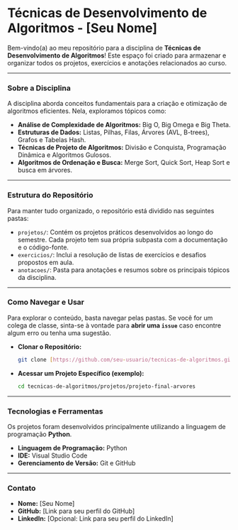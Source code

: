 # Técnicas de Desenvolvimento de Algoritmos - [Seu Nome]

Bem-vindo(a) ao meu repositório para a disciplina de **Técnicas de Desenvolvimento de Algoritmos**! Este espaço foi criado para armazenar e organizar todos os projetos, exercícios e anotações relacionados ao curso.

---

### Sobre a Disciplina

A disciplina aborda conceitos fundamentais para a criação e otimização de algoritmos eficientes. Nela, exploramos tópicos como:

* **Análise de Complexidade de Algoritmos:** Big O, Big Omega e Big Theta.
* **Estruturas de Dados:** Listas, Pilhas, Filas, Árvores (AVL, B-trees), Grafos e Tabelas Hash.
* **Técnicas de Projeto de Algoritmos:** Divisão e Conquista, Programação Dinâmica e Algoritmos Gulosos.
* **Algoritmos de Ordenação e Busca:** Merge Sort, Quick Sort, Heap Sort e busca em árvores.

---

### Estrutura do Repositório

Para manter tudo organizado, o repositório está dividido nas seguintes pastas:

* `projetos/`: Contém os projetos práticos desenvolvidos ao longo do semestre. Cada projeto tem sua própria subpasta com a documentação e o código-fonte.
* `exercicios/`: Inclui a resolução de listas de exercícios e desafios propostos em aula.
* `anotacoes/`: Pasta para anotações e resumos sobre os principais tópicos da disciplina.

---

### Como Navegar e Usar

Para explorar o conteúdo, basta navegar pelas pastas. Se você for um colega de classe, sinta-se à vontade para **abrir uma `issue`** caso encontre algum erro ou tenha uma sugestão.

* **Clonar o Repositório:**
    ```bash
    git clone [https://github.com/seu-usuario/tecnicas-de-algoritmos.git](https://github.com/seu-usuario/tecnicas-de-algoritmos.git)
    ```

* **Acessar um Projeto Específico (exemplo):**
    ```bash
    cd tecnicas-de-algoritmos/projetos/projeto-final-arvores
    ```

---

### Tecnologias e Ferramentas

Os projetos foram desenvolvidos principalmente utilizando a linguagem de programação **Python**.

* **Linguagem de Programação:** Python
* **IDE:** Visual Studio Code
* **Gerenciamento de Versão:** Git e GitHub

---

### Contato

* **Nome:** [Seu Nome]
* **GitHub:** [Link para seu perfil do GitHub]
* **LinkedIn:** [Opcional: Link para seu perfil do LinkedIn]
